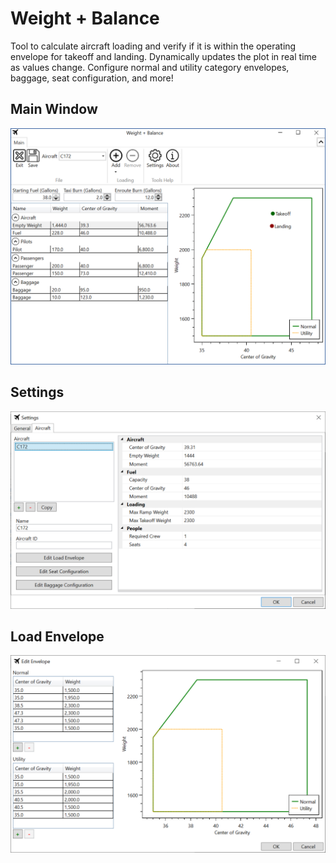 # Weight + Balance

Tool to calculate aircraft loading and verify if it is within the operating envelope for takeoff and landing.  Dynamically updates the plot in real time as values change.  Configure normal and utility category envelopes, baggage, seat configuration, and more!

## Main Window

![Main Window](/Images/MainWindow.png)

## Settings

![Settings](/Images/Settings.png)

## Load Envelope

![Settings](/Images/LoadEnvelope.png)

